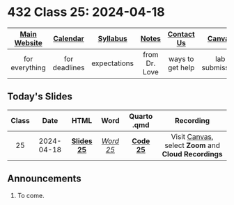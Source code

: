 # 432 Class 25: 2024-04-18

[Main Website](https://thomaselove.github.io/432-2024/) | [Calendar](https://thomaselove.github.io/432-2024/calendar.html) | [Syllabus](https://thomaselove.github.io/432-syllabus-2024/) | [Notes](https://thomaselove.github.io/432-notes/) | [Contact Us](https://thomaselove.github.io/432-2024/contact.html) | [Canvas](https://canvas.case.edu) | [Data and Code](https://github.com/THOMASELOVE/432-data) | [Sources](https://github.com/THOMASELOVE/432-classes-2024/tree/main/sources)
:-----------: | :--------------: | :----------: | :---------: | :-------------: | :-----------: | :------------: |:------:
for everything | for deadlines | expectations | from Dr. Love | ways to get help | lab submission | for downloads | to read

## Today's Slides

Class | Date | HTML | Word | Quarto .qmd | Recording
:---: | :--------: | :------: | :------: | :------: | :-------------:
25 | 2024-04-18 | **[Slides 25](https://thomaselove.github.io/432-slides-2024/slides25.html)** | *[Word 25](https://thomaselove.github.io/432-slides-2024/slides25w.docx)* | **[Code 25](https://github.com/THOMASELOVE/432-slides-2024/blob/main/slides25.qmd)** | Visit [Canvas](https://canvas.case.edu/), select **Zoom** and **Cloud Recordings**

## Announcements

1. To come.
